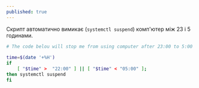 ```yaml
---
published: true
---
```

Скрипт автоматично вимикає (`systemctl suspend`) комп'ютер між 23 і 5 годинами. 

```bash
# The code belou will stop me from using computer after 23:00 to 5:00 
  
time=$(date '+%H')
if 
	[ "$time" >  "22:00" ] || [ "$time" < "05:00" ];
then systemctl suspend
fi
```
